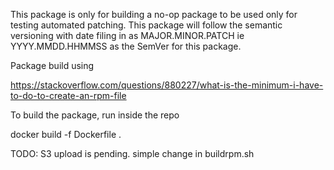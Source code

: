 This package is only for building a no-op package to be used only for testing
automated patching.
This package will follow the semantic versioning with date filing in as
MAJOR.MINOR.PATCH
ie
YYYY.MMDD.HHMMSS as the SemVer for this package.

Package build using

https://stackoverflow.com/questions/880227/what-is-the-minimum-i-have-to-do-to-create-an-rpm-file

To build the package, run inside the repo

docker build -f Dockerfile .

TODO: S3 upload is pending. simple change in buildrpm.sh
